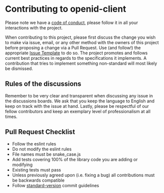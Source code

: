 # Contributing to openid-client

Please note we have a [code of conduct][coc], please follow it in all your interactions with the
project.

When contributing to this project, please first discuss the change you wish to make via issue,
email, or any other method with the owners of this project before proposing a change via a Pull
Request. Use (and follow!) the appropriate [Issue Template][new-issue] to do so. The project
promotes and follows current best practices in regards to the specifications it implements.
A contribution that tries to implement something non-standard will most likely be dismissed.

## Rules of the discussions

Remember to be very clear and transparent when discussing any issue in the discussions boards. We
ask that you keep the language to English and keep on track with the issue at hand. Lastly, please
be respectful of our fellow contributors and keep an exemplary level of professionalism at all
times.

## Pull Request Checklist

- Follow the eslint rules
- Do not modify the eslint rules
- File names must be snake_case.js
- Add tests covering 100% of the library code you are adding or modifying
- Existing tests must pass
- Unless previously agreed upon (i.e. fixing a bug) all contributions must be backwards compatible
- Follow [standard-version][standard-version] commit guidelines

[coc]: https://github.com/panva/node-openid-client/blob/master/CODE_OF_CONDUCT.md
[new-issue]: https://github.com/panva/node-openid-client/issues/new/choose
[standard-version]: https://github.com/conventional-changelog/standard-version
